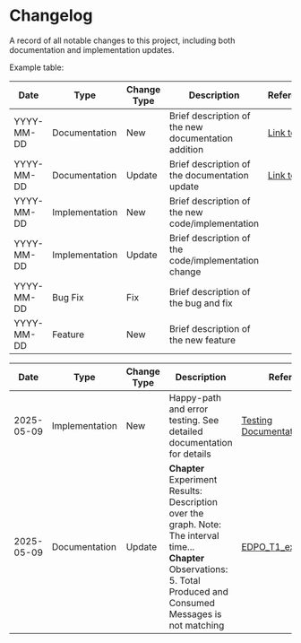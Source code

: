 # Changelog

A record of all notable changes to this project, including both documentation and implementation updates.

Example table:

| Date       | Type           | Change Type | Description                                                                      | References |
|------------|----------------|-------------|----------------------------------------------------------------------------------|------------|
| YYYY-MM-DD | Documentation  | New         | Brief description of the new documentation addition                              | [Link to doc](path/to/file.md) |
| YYYY-MM-DD | Documentation  | Update      | Brief description of the documentation update                                    | [Link to doc](path/to/file.md) |
| YYYY-MM-DD | Implementation | New         | Brief description of the new code/implementation                                 |  |
| YYYY-MM-DD | Implementation | Update      | Brief description of the code/implementation change                              |  |
| YYYY-MM-DD | Bug Fix        | Fix         | Brief description of the bug and fix                                             |  |
| YYYY-MM-DD | Feature        | New         | Brief description of the new feature                                             | |



| Date       | Type           | Change Type | Description                                                                                                                                                                    | References |
|------------|----------------|-------------|--------------------------------------------------------------------------------------------------------------------------------------------------------------------------------|----------|
| 2025-05-09 | Implementation | New         | Happy-path and error testing. See detailed documentation for details                                                                                                           |[Testing Documentation.md](Testing%20Documentation.md)  |
| 2025-05-09 | Documentation  | Update      | **Chapter** Experiment Results: Description over the graph. Note: The interval time...  <br/>**Chapter** Observations: 5. Total Produced and Consumed Messages is not matching |  [EDPO_T1_exercise_1.md](exercises/EDPO_T1_exercise_1.md) |
